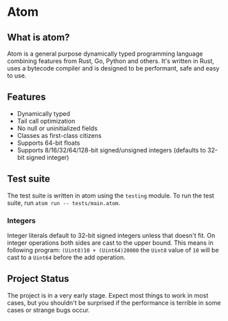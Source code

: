 # Atom

## What is atom?

Atom is a general purpose dynamically typed programming language combining features from Rust, Go, Python and others.
It's written in Rust, uses a bytecode compiler and is designed to be performant, safe and easy to use.

## Features

- Dynamically typed
- Tail call optimization
- No null or uninitialized fields
- Classes as first-class citizens
- Supports 64-bit floats
- Supports 8/16/32/64/128-bit signed/unsigned integers (defaults to 32-bit signed integer)

## Test suite

The test suite is written in atom using the `testing` module.
To run the test suite, run `atom run -- tests/main.atom`.

### Integers

Integer literals default to 32-bit signed integers unless that doesn't fit.
On integer operations both sides are cast to the upper bound.
This means in following program: `(Uint8)10 + (Uint64)20000` the `Uint8` value of `10` will be cast to a `Uint64` before the add operation.

## Project Status

The project is in a very early stage. Expect most things to work in most cases, but you shouldn't be surprised if the
performance is terrible in some cases or strange bugs occur.
